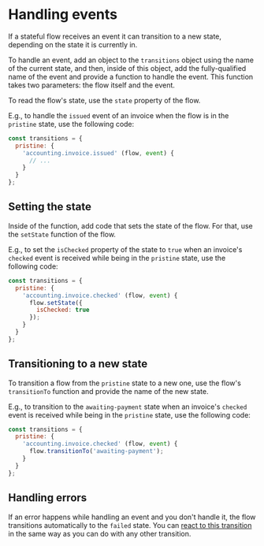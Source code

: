 # Handling events

If a stateful flow receives an event it can transition to a new state, depending on the state it is currently in.

To handle an event, add an object to the `transitions` object using the name of the current state, and then, inside of this object, add the fully-qualified name of the event and provide a function to handle the event. This function takes two parameters: the flow itself and the event.

To read the flow's state, use the `state` property of the flow.

E.g., to handle the `issued` event of an invoice when the flow is in the `pristine` state, use the following code:

```javascript
const transitions = {
  pristine: {
    'accounting.invoice.issued' (flow, event) {
      // ...
    }
  }
};
```

## Setting the state

Inside of the function, add code that sets the state of the flow. For that, use the `setState` function of the flow.

E.g., to set the `isChecked` property of the state to `true` when an invoice's `checked` event is received while being in the `pristine` state, use the following code:

```javascript
const transitions = {
  pristine: {
    'accounting.invoice.checked' (flow, event) {
      flow.setState({
        isChecked: true
      });
    }
  }
};
```

## Transitioning to a new state

To transition a flow from the `pristine` state to a new one, use the flow's `transitionTo` function and provide the name of the new state.

E.g., to transition to the `awaiting-payment` state when an invoice's `checked` event is received while being in the `pristine` state, use the following code:

```javascript
const transitions = {
  pristine: {
    'accounting.invoice.checked' (flow, event) {
      flow.transitionTo('awaiting-payment');
    }
  }
};
```

## Handling errors

If an error happens while handling an event and you don't handle it, the flow transitions automatically to the `failed` state. You can [react to this transition](../reacting-to-transitions/) in the same way as you can do with any other transition.
